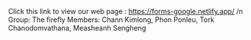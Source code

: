 Click this link to view our web page : https://forms-google.netlify.app/  /n
Group: The firefly
Members: Chann Kimlong, Phon Ponleu, Tork Chanodomvathana, Measheanh Sengheng
